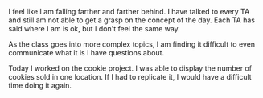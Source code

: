 I feel like I am falling farther and farther behind. I have talked to every TA and still am not able to get a grasp on the concept of the day. Each TA has said where I am is ok, but I don't feel the same way.

As the class goes into more complex topics, I am finding it difficult to even communicate what it is I have questions about. 

Today I worked on the cookie project. I was able to display the number of cookies sold in one location. If I had to replicate it, I would have a difficult time doing it again.

